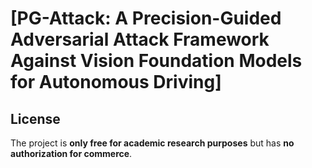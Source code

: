 # [PG-Attack: A Precision-Guided Adversarial Attack Framework Against Vision Foundation Models for Autonomous Driving]




## License

The project is **only free for academic research purposes** but has **no authorization for commerce**. 
